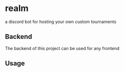 # realm
a discord bot for hosting your own custom tournaments

## Backend
The backend of this project can be used for any frontend

## Usage
